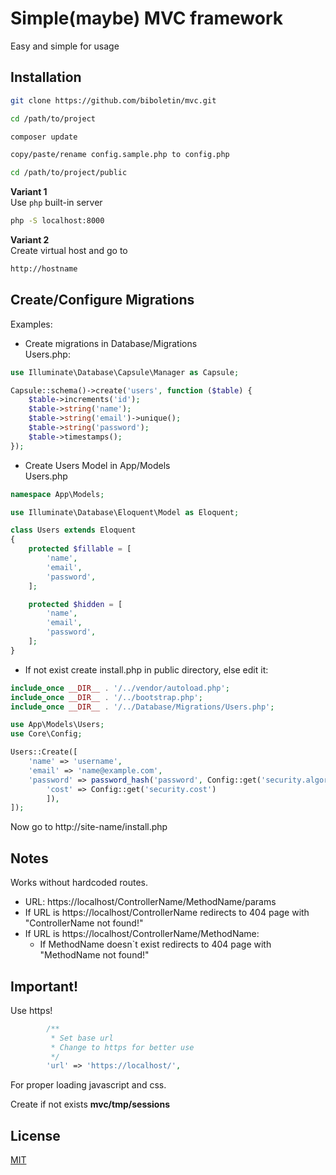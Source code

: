 # Simple(maybe) MVC framework

Easy and simple for usage 

## Installation


```bash
git clone https://github.com/biboletin/mvc.git
```

```bash
cd /path/to/project
```

```bash
composer update
```

```bash
copy/paste/rename config.sample.php to config.php
```

```bash
cd /path/to/project/public
```

**Variant 1**  
Use ```php``` built-in server
```bash
php -S localhost:8000
```
**Variant 2**  
Create virtual host and go to 
```bash
http://hostname
```
## Create/Configure Migrations
Examples:
* Create migrations in Database/Migrations  
Users.php:  

```php
use Illuminate\Database\Capsule\Manager as Capsule;

Capsule::schema()->create('users', function ($table) {
    $table->increments('id');
    $table->string('name');
    $table->string('email')->unique();
    $table->string('password');
    $table->timestamps();
});
```
* Create Users Model in App/Models  
Users.php
```php
namespace App\Models;

use Illuminate\Database\Eloquent\Model as Eloquent;

class Users extends Eloquent
{
    protected $fillable = [
        'name',
        'email',
        'password',
    ];

    protected $hidden = [
        'name',
        'email',
        'password',
    ];
}
```
* If not exist create install.php in public directory, else edit it:
```php
include_once __DIR__ . '/../vendor/autoload.php';
include_once __DIR__ . '/../bootstrap.php';
include_once __DIR__ . '/../Database/Migrations/Users.php';

use App\Models\Users;
use Core\Config;

Users::Create([
    'name' => 'username',
    'email' => 'name@example.com',
    'password' => password_hash('password', Config::get('security.algorithm'), [
        'cost' => Config::get('security.cost')
        ]),
]);
```

Now go to http://site-name/install.php

## Notes
Works without hardcoded routes.  
* URL: https://localhost/ControllerName/MethodName/params  
* If URL is https://localhost/ControllerName redirects to 404 page with "ControllerName not found!"
* If URL is https://localhost/ControllerName/MethodName:
    * If MethodName doesn`t exist redirects to 404 page with "MethodName not found!"

## Important!
Use https!  

```php
        /**
         * Set base url
         * Change to https for better use
         */
        'url' => 'https://localhost/',
```
For proper loading javascript and css.


Create if not exists **mvc/tmp/sessions**

## License
[MIT](https://choosealicense.com/licenses/mit/)
